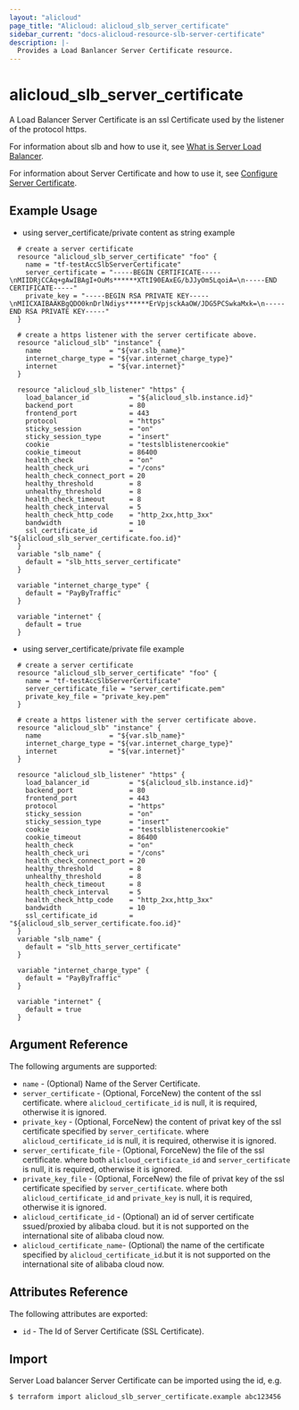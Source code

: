 ```yaml
---
layout: "alicloud"
page_title: "Alicloud: alicloud_slb_server_certificate"
sidebar_current: "docs-alicloud-resource-slb-server-certificate"
description: |-
  Provides a Load Banlancer Server Certificate resource.
---
```


# alicloud\_slb\_server\_certificate

A Load Balancer Server Certificate is an ssl Certificate used by the listener of the protocol https.

For information about slb and how to use it, see [What is Server Load Balancer](https://www.alibabacloud.com/help/doc-detail/27539.htm).

For information about Server Certificate and how to use it, see [Configure Server Certificate](https://www.alibabacloud.com/help/doc-detail/85968.htm).


## Example Usage

* using server_certificate/private content as string example

```
  # create a server certificate
  resource "alicloud_slb_server_certificate" "foo" {
    name = "tf-testAccSlbServerCertificate"
    server_certificate = "-----BEGIN CERTIFICATE-----\nMIIDRjCCAq+gAwIBAgI+OuMs******XTtI90EAxEG/bJJyOm5LqoiA=\n-----END CERTIFICATE-----"
    private_key = "-----BEGIN RSA PRIVATE KEY-----\nMIICXAIBAAKBgQDO0knDrlNdiys******ErVpjsckAaOW/JDG5PCSwkaMxk=\n-----END RSA PRIVATE KEY-----"
  }

  # create a https listener with the server certificate above.
  resource "alicloud_slb" "instance" {
    name                 = "${var.slb_name}"
    internet_charge_type = "${var.internet_charge_type}"
    internet             = "${var.internet}"
  }

  resource "alicloud_slb_listener" "https" {
    load_balancer_id          = "${alicloud_slb.instance.id}"
    backend_port              = 80
    frontend_port             = 443
    protocol                  = "https"
    sticky_session            = "on"
    sticky_session_type       = "insert"
    cookie                    = "testslblistenercookie"
    cookie_timeout            = 86400
    health_check              = "on"
    health_check_uri          = "/cons"
    health_check_connect_port = 20
    healthy_threshold         = 8
    unhealthy_threshold       = 8
    health_check_timeout      = 8
    health_check_interval     = 5
    health_check_http_code    = "http_2xx,http_3xx"
    bandwidth                 = 10
    ssl_certificate_id        = "${alicloud_slb_server_certificate.foo.id}"
  }
  variable "slb_name" {
    default = "slb_htts_server_certificate"
  }

  variable "internet_charge_type" {
    default = "PayByTraffic"
  }

  variable "internet" {
    default = true
  }
```

* using server_certificate/private file example

```
  # create a server certificate
  resource "alicloud_slb_server_certificate" "foo" {
    name = "tf-testAccSlbServerCertificate"
    server_certificate_file = "server_certificate.pem"
    private_key_file = "private_key.pem"
  }

  # create a https listener with the server certificate above.
  resource "alicloud_slb" "instance" {
    name                 = "${var.slb_name}"
    internet_charge_type = "${var.internet_charge_type}"
    internet             = "${var.internet}"
  }

  resource "alicloud_slb_listener" "https" {
    load_balancer_id          = "${alicloud_slb.instance.id}"
    backend_port              = 80
    frontend_port             = 443
    protocol                  = "https"
    sticky_session            = "on"
    sticky_session_type       = "insert"
    cookie                    = "testslblistenercookie"
    cookie_timeout            = 86400
    health_check              = "on"
    health_check_uri          = "/cons"
    health_check_connect_port = 20
    healthy_threshold         = 8
    unhealthy_threshold       = 8
    health_check_timeout      = 8
    health_check_interval     = 5
    health_check_http_code    = "http_2xx,http_3xx"
    bandwidth                 = 10
    ssl_certificate_id        = "${alicloud_slb_server_certificate.foo.id}"
  }
  variable "slb_name" {
    default = "slb_htts_server_certificate"
  }

  variable "internet_charge_type" {
    default = "PayByTraffic"
  }

  variable "internet" {
    default = true
  }
```




## Argument Reference

The following arguments are supported:

* `name` - (Optional) Name of the Server Certificate.
* `server_certificate` - (Optional, ForceNew) the content of the ssl certificate. where `alicloud_certificate_id` is null, it is required, otherwise it is ignored.
* `private_key` - (Optional, ForceNew) the content of privat key of the ssl certificate specified by `server_certificate`. where `alicloud_certificate_id` is null, it is required, otherwise it is ignored.
* `server_certificate_file` - (Optional, ForceNew) the file of the ssl certificate. where  both `alicloud_certificate_id` and `server_certificate` is null, it is required, otherwise it is ignored.
* `private_key_file` - (Optional, ForceNew) the file of privat key of the ssl certificate specified by `server_certificate`. where both `alicloud_certificate_id` and `private_key` is null, it is required, otherwise it is ignored.
* `alicloud_certificate_id` - (Optional) an id of server certificate ssued/proxied by alibaba cloud. but it is not supported on the international site  of alibaba cloud now.
* `alicloud_certificate_name`- (Optional) the name of the certificate specified by `alicloud_certificate_id`.but it is not supported on the international site  of alibaba cloud now.

## Attributes Reference

The following attributes are exported:

* `id` - The Id of Server Certificate (SSL Certificate).

## Import

Server Load balancer Server Certificate can be imported using the id, e.g.

```
$ terraform import alicloud_slb_server_certificate.example abc123456
```
